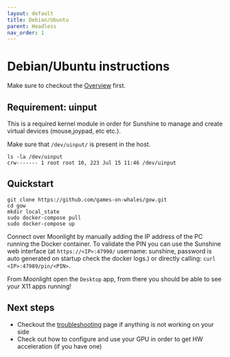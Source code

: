 ```yaml
---
layout: default
title: Debian/Ubuntu
parent: Headless
nav_order: 1
---
```

# Debian/Ubuntu instructions

Make sure to checkout the [Overview](overview.md) first.

## Requirement: uinput

This is a required kernel module in order for Sunshine to manage and create virtual devices (mouse,joypad, etc etc.).

Make sure that `/dev/uinput/` is present in the host.

```
ls -la /dev/uinput
crw------- 1 root root 10, 223 Jul 15 11:46 /dev/uinput
```

## Quickstart

```
git clone https://github.com/games-on-whales/gow.git
cd gow
mkdir local_state
sudo docker-compose pull
sudo docker-compose up
```

Connect over Moonlight by manually adding the IP address of the PC running the Docker container. To validate the PIN you can use the Sunshine web interface (at `https://<IP>:47990/` username: sunshine, password is auto generated on startup check the docker logs.) or directly calling: `curl <IP>:47989/pin/<PIN>`.

From Moonlight open the `Desktop` app, from there you should be able to see your X11 apps running!

## Next steps

 - Checkout the [troubleshooting](/configuration/troubleshooting/) page if anything is not working on your side
 - Check out how to configure and use your GPU in order to get HW acceleration (if you have one)
